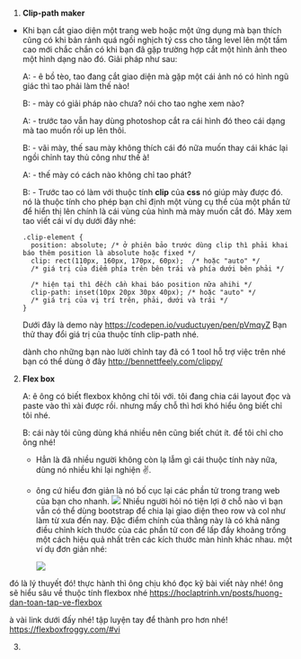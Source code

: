 1. **Clip-path maker**
- Khi bạn cắt giao diện một trang web hoặc một ứng dụng mà bạn thích cũng có khi bản rảnh quá ngồi nghịch tý css cho tăng level lên một tầm cao mới chắc chắn có khi bạn đã gặp trường hợp cắt một hình ảnh theo một hình dạng nào đó. Giải pháp như sau:

    A: -  ê bồ tèo, tao đang cắt giao diện mà gặp một cái ảnh nó có hình ngũ giác thì tao phải làm thế nào!

    B: - mày có giải pháp nào chưa? nói cho tao nghe xem nào?

    A: - trước tao vẫn hay dùng photoshop cắt ra cái hình đó theo cái dạng mà tao muốn rồi up lên thôi.

    B: - vãi mày, thế sau mày không thích cái đó nữa muốn thay cái khác lại ngồi chỉnh tay thủ công như thế à!

    A: - thế mày có cách nào không chỉ tao phát?

    B: - Trước tao có làm với thuộc tính **clip** của **css** nó giúp mày được đó. nó là thuộc tính cho phép bạn chỉ định một vùng cụ thể của một phần tử để hiển thị lên chính là cái vùng của hình mà mày muốn cắt đó.
Mày xem tao viết cái ví dụ dưới đây nhé:
    ```
    .clip-element {  
      position: absolute; /* ở phiên bảo trước dùng clip thì phải khai báo thêm position là absolute hoặc fixed */
      clip: rect(110px, 160px, 170px, 60px);  /* hoặc "auto" */
      /* giá trị của điểm phía trên bên trái và phía dưới bên phải */

      /* hiện tại thì đếch cần khai báo position nữa ahihi */
      clip-path: inset(10px 20px 30px 40px); /* hoặc "auto" */
      /* giá trị của vị trí trên, phải, dưới và trái */
    } 
    ```
    
    Dưới đây là demo này https://codepen.io/vuductuyen/pen/pVmqyZ
    Bạn thử thay đổi giá trị của thuộc tính clip-path nhé.
    
    dành cho những bạn nào lười chỉnh tay đã có 1 tool hỗ trợ việc trên nhé bạn có thể dùng ở đây http://bennettfeely.com/clippy/
    
2. **Flex box**
    
    A: ê ông có biết flexbox không chỉ tôi với. tôi đang chia cái layout đọc và paste vào thì xài được rồi. nhưng mấy chỗ thì hơi khó hiểu ông biết chỉ tôi nhé.
    
    B: cái này tôi cũng dùng khá nhiều nên cũng biết chút ít. để tôi chỉ cho ông nhé!
    - Hẳn là đã nhiều người không còn lạ lẫm gì cái thuộc tính này nữa, dùng nó nhiều khi lại nghiện :v:.
    - ông cứ hiểu đơn giản là nó bố cục lại các phần tử trong trang web của bạn cho nhanh.
    ![](https://images.viblo.asia/38a27079-a3d1-4bea-ad1e-dc5c94814145.jpeg)
    Nhiều người hỏi nó tiện lợi ở chỗ nào vì bạn vẫn có thể dùng bootstrap để chia lại giao diện theo row và col như làm từ xưa đến nay. Đặc điểm chính của thằng này là có khả năng điều chỉnh kích thước của các phần tử con để lấp đầy khoảng trống một cách hiệu quả nhất trên các kích thước màn hình khác nhau.
    một ví dụ đơn giản nhé:
    
        ![](https://images.viblo.asia/3ae496a4-b8a7-4b21-aa72-0819f708e0e5.gif)
        
đó là lý thuyết đó! thực hành thì ông chịu khó đọc kỹ bài viết này nhé! ông sẽ hiểu sâu về thuộc tính flexbox nhé https://hoclaptrinh.vn/posts/huong-dan-toan-tap-ve-flexbox
    
 à vài link dưới đấy nhé! tập luyện tay để thành pro hơn nhé!
    https://flexboxfroggy.com/#vi
    
3.